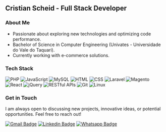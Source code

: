 ## Cristian Scheid - Full Stack Developer

### About Me

- Passionate about exploring new technologies and optimizing code performance.
- Bachelor of Science in Computer Engineering (Univates - Universidade do Vale do Taquari).
- Currently working with e-commerce solutions.

### Tech Stack

![PHP](https://img.shields.io/badge/PHP-003C71?style=flat-square&logo=php&logoColor=white)
![JavaScript](https://img.shields.io/badge/JavaScript-003C71?style=flat-square&logo=javascript&logoColor=white)
![MySQL](https://img.shields.io/badge/MySQL-003C71?style=flat-square&logo=mysql&logoColor=white)
![HTML](https://img.shields.io/badge/HTML-003C71?style=flat-square&logo=html5&logoColor=white)
![CSS](https://img.shields.io/badge/CSS-003C71?style=flat-square&logo=css3&logoColor=white)
![Laravel](https://img.shields.io/badge/Laravel-003C71?style=flat-square&logo=laravel&logoColor=white)
![Magento](https://img.shields.io/badge/Magento-003C71?style=flat-square&logo=magento&logoColor=white)
![React](https://img.shields.io/badge/React-003C71?style=flat-square&logo=react&logoColor=white)
![jQuery](https://img.shields.io/badge/jQuery-003C71?style=flat-square&logo=jquery&logoColor=white)
![RESTful APIs](https://img.shields.io/badge/RESTful_APIs-003C71?style=flat-square&logo=api&logoColor=white)
![Git](https://img.shields.io/badge/Git-003C71?style=flat-square&logo=git&logoColor=white)
![Linux](https://img.shields.io/badge/Linux-003C71?style=flat-square&logo=linux&logoColor=white)

### Get in Touch

I am always open to discussing new projects, innovative ideas, or potential opportunities. Feel free to reach out!

[![Gmail Badge](https://img.shields.io/badge/Gmail-BF3030?style=flat-square&logo=Gmail&logoColor=white)](mailto:cristianscheid@gmail.com)
[![Linkedin Badge](https://img.shields.io/badge/LinkedIn-2B66B2?style=flat-square&logo=Linkedin&logoColor=white)](https://www.linkedin.com/in/cristian-scheid/)
[![Whatsapp Badge](https://img.shields.io/badge/Whatsapp-4A8C2A?style=flat-square&logo=whatsapp&logoColor=white)](https://api.whatsapp.com/send?phone=5551995531260&text=Hello!)
